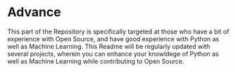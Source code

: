 # Advance 

This part of the Repository is specifically targeted at those who have a bit of experience with Open Source, and have good experience with Python as well as Machine Learning. 
This Readme will be regularly updated with several projects, wherein you can enhance your knowldege of Python as well as Machine Learning while contributing to Open Source.
